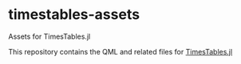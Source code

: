 # timestables-assets
Assets for TimesTables.jl

This repository contains the QML and related files for [TimesTables.jl](https://github.com/barche/TimesTables.jl)
